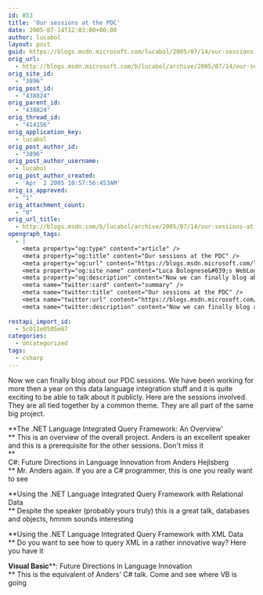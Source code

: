 ```yaml
---
id: 853
title: 'Our sessions at the PDC'
date: 2005-07-14T12:03:00+00:00
author: lucabol
layout: post
guid: https://blogs.msdn.microsoft.com/lucabol/2005/07/14/our-sessions-at-the-pdc/
orig_url:
  - http://blogs.msdn.microsoft.com/b/lucabol/archive/2005/07/14/our-sessions-at-the-pdc.aspx
orig_site_id:
  - "3896"
orig_post_id:
  - "438824"
orig_parent_id:
  - "438824"
orig_thread_id:
  - "414156"
orig_application_key:
  - lucabol
orig_post_author_id:
  - "3896"
orig_post_author_username:
  - lucabol
orig_post_author_created:
  - 'Apr  2 2005 10:57:56:453AM'
orig_is_approved:
  - "1"
orig_attachment_count:
  - "0"
orig_url_title:
  - http://blogs.msdn.com/b/lucabol/archive/2005/07/14/our-sessions-at-the-pdc.aspx
opengraph_tags:
  - |
    <meta property="og:type" content="article" />
    <meta property="og:title" content="Our sessions at the PDC" />
    <meta property="og:url" content="https://blogs.msdn.microsoft.com/lucabol/2005/07/14/our-sessions-at-the-pdc/" />
    <meta property="og:site_name" content="Luca Bolognese&#039;s WebLog" />
    <meta property="og:description" content="Now we can finally blog about our PDC sessions. We have been working for more then a year on this data language integration stuff and it is quite exciting to be able to talk about it publicly. Here are the sessions involved. They are all tied together by a common theme. They are all part..." />
    <meta name="twitter:card" content="summary" />
    <meta name="twitter:title" content="Our sessions at the PDC" />
    <meta name="twitter:url" content="https://blogs.msdn.microsoft.com/lucabol/2005/07/14/our-sessions-at-the-pdc/" />
    <meta name="twitter:description" content="Now we can finally blog about our PDC sessions. We have been working for more then a year on this data language integration stuff and it is quite exciting to be able to talk about it publicly. Here are the sessions involved. They are all tied together by a common theme. They are all part..." />
    
restapi_import_id:
  - 5c011e0505e67
categories:
  - Uncategorized
tags:
  - csharp
---
```

Now we can finally blog about our PDC sessions. We have been working for more then a year on this data language integration stuff and it is quite exciting to be able to talk about it publicly. Here are the sessions involved. They are all tied together by a common theme. They are all part of the same big project.

**The .NET Language Integrated Query Framework: An Overview'  
** This is an overview of the overall project. Anders is an excellent speaker and this is a prerequisite for the other sessions. Don't miss it  
**  
C#: Future Directions in Language Innovation from Anders Hejlsberg  
** Mr. Anders again. If you are a C# programmer, this is one you really want to see

**Using the .NET Language Integrated Query Framework with Relational Data  
** Despite the speaker (probably yours truly) this is a great talk, databases and objects, hmmm sounds interesting

**Using the .NET Language Integrated Query Framework with XML Data  
** Do you want to see how to query XML in a rather innovative way? Here you have it

**Visual Basic****: Future Directions in Language Innovation  
** This is the equivalent of Anders' C# talk. Come and see where VB is going